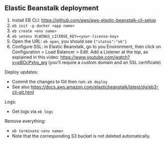 Elastic Beanstalk deployment
----------------------------

1. Install EB CLI: https://github.com/aws/aws-elastic-beanstalk-cli-setup
3. ``eb init -p docker <app name>``
4. ``eb create <env name>``
3. ``eb setenv XLWINGS_LICENSE_KEY=<your-license-key>``
5. Open the URL: ``eb open``, you should see ``{"status":"ok"}``
6. Configure SSL: in Elastic Beanstalk, go to you Environment, then click on Configuration > Load Balancer > Edit. Add a Listener at the top, as explained in this video:
https://www.youtube.com/watch?v=pBOcPxho_wg (you'll require a custom domain and an SSL certificate)

Deploy updates:

* Commit the changes to Git then run: ``eb deploy``
* See also https://docs.aws.amazon.com/elasticbeanstalk/latest/dg/eb3-cli-git.html

Logs:

* Get logs via ``eb logs``

Remove everything:

* ``eb terminate <env name>``
* Note that the corresponding S3 bucket is not deleted automatically.

